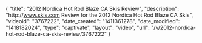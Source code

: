 {
    "title": "2012 Nordica Hot Rod Blaze CA Skis Review",
    "description": "http:\/\/www.skis.com Review for the 2012 Nordica Hot Rod Blaze CA Skis",
    "videoid": "3767222",
    "date_created": "1411361278",
    "date_modified": "1418182024",
    "type": "captivate",
    "layout": "video",
    "url": "\/v\/2012-nordica-hot-rod-blaze-ca-skis-review\/3767222"
}